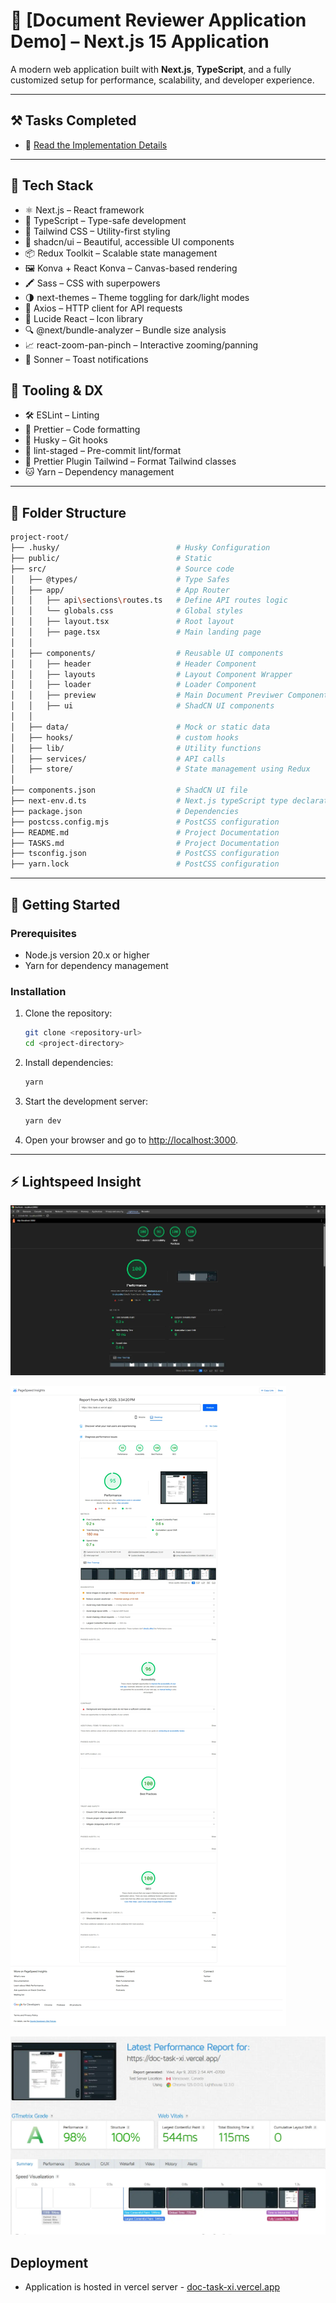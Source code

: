 # 🚀 [Document Reviewer Application Demo] – Next.js 15 Application

A modern web application built with **Next.js**, **TypeScript**, and a fully customized setup for performance, scalability, and developer experience.

---

## ⚒️ Tasks Completed

- 📘 [Read the Implementation Details](./TASKS.md)

---

## 🧩 Tech Stack

- ⚛️ Next.js – React framework
- 🧠 TypeScript – Type-safe development
- 🎨 Tailwind CSS – Utility-first styling
- 🧱 shadcn/ui – Beautiful, accessible UI components
- 📦 Redux Toolkit – Scalable state management
- 🖼️ Konva + React Konva – Canvas-based rendering
- 🖍️ Sass – CSS with superpowers
- 🌗 next-themes – Theme toggling for dark/light modes
- 📡 Axios – HTTP client for API requests
- 🧠 Lucide React – Icon library
- 🔍 @next/bundle-analyzer – Bundle size analysis
- 📈 react-zoom-pan-pinch – Interactive zooming/panning
- 🍩 Sonner – Toast notifications

## 🧪 Tooling & DX

- 🛠️ ESLint – Linting
- 🧼 Prettier – Code formatting
- 🧪 Husky – Git hooks
- 🧼 lint-staged – Pre-commit lint/format
- 🧵 Prettier Plugin Tailwind – Format Tailwind classes
- 🐱 Yarn – Dependency management

---

## 📁 Folder Structure

```bash
project-root/
├── .husky/                          # Husky Configuration
├── public/                          # Static
├── src/                             # Source code
│   ├── @types/                      # Type Safes
│   ├── app/                         # App Router
│   │   ├── api\sections\routes.ts   # Define API routes logic
│   │   └── globals.css              # Global styles
│   │   ├── layout.tsx               # Root layout
│   │   ├── page.tsx                 # Main landing page
│   │
│   ├── components/                  # Reusable UI components
│   │   ├── header                   # Header Component
│   │   ├── layouts                  # Layout Component Wrapper
│   │   ├── loader                   # Loader Component
│   │   ├── preview                  # Main Document Previwer Components
│   │   ├── ui                       # ShadCN UI components
│   │
│   ├── data/                        # Mock or static data
│   ├── hooks/                       # custom hooks
│   ├── lib/                         # Utility functions
│   ├── services/                    # API calls
│   ├── store/                       # State management using Redux
│
├── components.json                  # ShadCN UI file
├── next-env.d.ts                    # Next.js typeScript type declarations
├── package.json                     # Dependencies
├── postcss.config.mjs               # PostCSS configuration
├── README.md                        # Project Documentation
├── TASKS.md                         # Project Documentation
├── tsconfig.json                    # PostCSS configuration
├── yarn.lock                        # PostCSS configuration
```

---

## 🚀 Getting Started

### Prerequisites

- Node.js version 20.x or higher
- Yarn for dependency management

### Installation

1. Clone the repository:

    ```bash
    git clone <repository-url>
    cd <project-directory>
    ```

2. Install dependencies:

    ```bash
    yarn
    ```

3. Start the development server:

    ```bash
    yarn dev
    ```

4. Open your browser and go to [http://localhost:3000](http://localhost:3000).

---

## ⚡ Lightspeed Insight

![Lightspeed Insight](./public/lightspeed.webp)

![PageSpeed Insight](./public/pagespeed.webp)

![GTmetrix](./public/gtmetrix.webp)

## Deployment

- Application is hosted in vercel server - [doc-task-xi.vercel.app](doc-task-xi.vercel.app)
